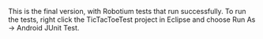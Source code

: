 This is the final version, with Robotium tests that run successfully.  To run the tests, right click the TicTacToeTest
project in Eclipse and choose Run As -> Android JUnit Test.
